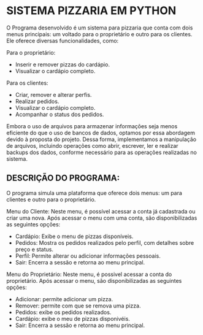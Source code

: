 # SISTEMA PIZZARIA EM PYTHON

O Programa desenvolvido é um sistema para pizzaria que conta com dois menus principais: um voltado para o proprietário e outro para os clientes. Ele oferece diversas funcionalidades, como:

Para o proprietário:

- Inserir e remover pizzas do cardápio.
- Visualizar o cardápio completo.
  
Para os clientes:
- Criar, remover e alterar perfis.
- Realizar pedidos.
- Visualizar o cardápio completo.
- Acompanhar o status dos pedidos.
  
Embora o uso de arquivos para armazenar informações seja menos eficiente do que o uso de bancos de dados, optamos por essa abordagem devido à proposta do projeto. Dessa forma, implementamos a manipulação de arquivos, incluindo operações como abrir, escrever, ler e realizar backups dos dados, conforme necessário para as operações realizadas no sistema.

## DESCRIÇÃO DO PROGRAMA:

O programa simula uma plataforma que oferece dois menus: um para clientes e outro para o proprietário.

Menu do Cliente: Neste menu, é possível acessar a conta já cadastrada ou criar uma nova. Após acessar o menu com uma conta, são disponibilizadas as seguintes opções:

- Cardápio: Exibe o menu de pizzas disponíveis.
- Pedidos: Mostra os pedidos realizados pelo perfil, com detalhes sobre preço e status.
- Perfil: Permite alterar ou adicionar informações pessoais.
- Sair: Encerra a sessão e retorna ao menu principal.

Menu do Proprietário: Neste menu, é possivel acessar a conta do proprietário. Após acessar o menu, são disponibilizadas as seguintes opções:

- Adicionar: permite adicionar um pizza.
- Remover: permite com que se remova uma pizza.
- Pedidos: exibe os pedidos realizados.
- Cardápio: exibe o meu de pizzas disponivéis.
- Sair: Encerra a sessão e retorna ao menu principal.

    
